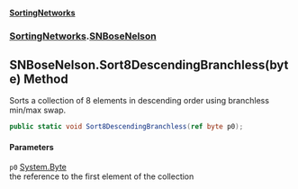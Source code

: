 #### [SortingNetworks](./index.md 'index')
### [SortingNetworks](./SortingNetworks.md 'SortingNetworks').[SNBoseNelson](./SortingNetworks-SNBoseNelson.md 'SortingNetworks.SNBoseNelson')
## SNBoseNelson.Sort8DescendingBranchless(byte) Method
Sorts a collection of 8 elements in descending order using branchless min/max swap.  
```csharp
public static void Sort8DescendingBranchless(ref byte p0);
```
#### Parameters
<a name='SortingNetworks-SNBoseNelson-Sort8DescendingBranchless(byte)-p0'></a>
`p0` [System.Byte](https://docs.microsoft.com/en-us/dotnet/api/System.Byte 'System.Byte')  
the reference to the first element of the collection  
  
